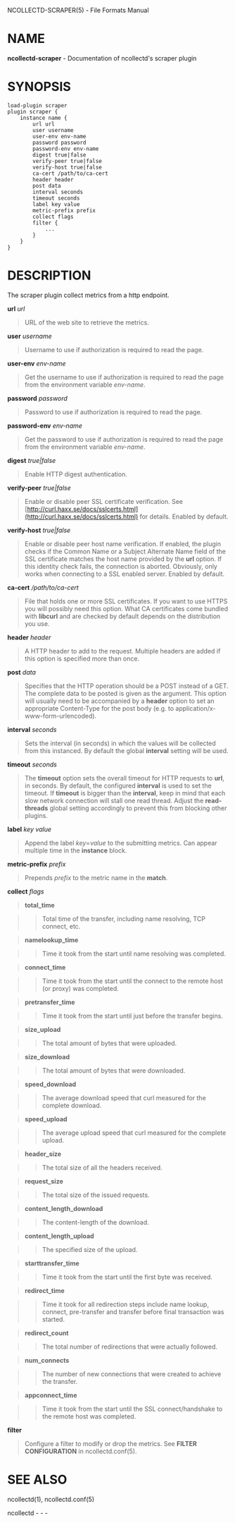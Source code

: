 NCOLLECTD-SCRAPER(5) - File Formats Manual

# NAME

**ncollectd-scraper** - Documentation of ncollectd's scraper plugin

# SYNOPSIS

	load-plugin scraper
	plugin scraper {
	    instance name {
	        url url
	        user username
	        user-env env-name
	        password password
	        password-env env-name
	        digest true|false
	        verify-peer true|false
	        verify-host true|false
	        ca-cert /path/to/ca-cert
	        header header
	        post data
	        interval seconds
	        timeout seconds
	        label key value
	        metric-prefix prefix
	        collect flags
	        filter {
	            ...
	        }
	    }
	}

# DESCRIPTION

The scraper plugin collect metrics from a http endpoint.

**url** *url*

> URL of the web site to retrieve the metrics.

**user** *username*

> Username to use if authorization is required to read the page.

**user-env** *env-name*

> Get the username to use if authorization is required to read the page from the
> environment variable *env-name*.

**password** *password*

> Password to use if authorization is required to read the page.

**password-env** *env-name*

> Get the password to use if authorization is required to read the page from the
> environment variable *env-name*.

**digest** *true|false*

> Enable HTTP digest authentication.

**verify-peer** *true|false*

> Enable or disable peer SSL certificate verification.
> See
> [http://curl.haxx.se/docs/sslcerts.html](http://curl.haxx.se/docs/sslcerts.html)
> for details.
> Enabled by default.

**verify-host** *true|false*

> Enable or disable peer host name verification.
> If enabled, the plugin checks if the Common Name or a
> Subject Alternate Name field of the SSL certificate matches the host
> name provided by the **url** option.
> If this identity check fails, the connection is aborted.
> Obviously, only works when connecting to a SSL enabled server.
> Enabled by default.

**ca-cert** */path/to/ca-cert*

> File that holds one or more SSL certificates.
> If you want to use HTTPS you will possibly need this option.
> What CA certificates come bundled with **libcurl** and are checked by default
> depends on the distribution you use.

**header** *header*

> A HTTP header to add to the request.
> Multiple headers are added if this option is specified more than once.

**post** *data*

> Specifies that the HTTP operation should be a POST instead of a GET.
> The complete data to be posted is given as the argument.
> This option will usually need to be accompanied by a **header**
> option to set an appropriate Content-Type for the post
> body (e.g. to application/x-www-form-urlencoded).

**interval** *seconds*

> Sets the interval (in seconds) in which the values will be collected from this
> instanced.
> By default the global **interval** setting will be used.

**timeout** *seconds*

> The **timeout** option sets the overall timeout for HTTP requests
> to **url**, in seconds.
> By default, the configured **interval** is used to set the timeout.
> If **timeout** is bigger than the **interval**, keep in mind that each slow
> network connection will stall one read thread.
> Adjust the **read-threads** global setting accordingly to prevent this from
> blocking other plugins.

**label** *key* *value*

> Append the label *key*=*value* to the submitting metrics.
> Can appear multiple time in the **instance** block.

**metric-prefix** *prefix*

> Prepends *prefix* to the metric name in the **match**.

**collect** *flags*

> **total\_time**

> > Total time of the transfer, including name resolving, TCP connect, etc.

> **namelookup\_time**

> > Time it took from the start until name resolving was completed.

> **connect\_time**

> > Time it took from the start until the connect to the remote host (or proxy)
> > was completed.

> **pretransfer\_time**

> > Time it took from the start until just before the transfer begins.

> **size\_upload**

> > The total amount of bytes that were uploaded.

> **size\_download**

> > The total amount of bytes that were downloaded.

> **speed\_download**

> > The average download speed that curl measured for the complete download.

> **speed\_upload**

> > The average upload speed that curl measured for the complete upload.

> **header\_size**

> > The total size of all the headers received.

> **request\_size**

> > The total size of the issued requests.

> **content\_length\_download**

> > The content-length of the download.

> **content\_length\_upload**

> > The specified size of the upload.

> **starttransfer\_time**

> > Time it took from the start until the first byte was received.

> **redirect\_time**

> > Time it took for all redirection steps include name lookup, connect,
> > pre-transfer and transfer before final transaction was started.

> **redirect\_count**

> > The total number of redirections that were actually followed.

> **num\_connects**

> > The number of new connections that were created to achieve the transfer.

> **appconnect\_time**

> > Time it took from the start until the SSL connect/handshake to the remote
> > host was completed.

**filter**

> Configure a filter to modify or drop the metrics.
> See **FILTER CONFIGURATION** in
> ncollectd.conf(5).

# SEE ALSO

ncollectd(1),
ncollectd.conf(5)

ncollectd - - -
